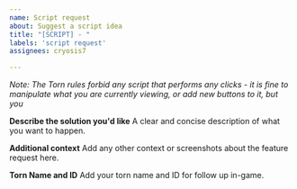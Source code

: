 ```yaml
---
name: Script request
about: Suggest a script idea
title: "[SCRIPT] - "
labels: 'script request'
assignees: cryosis7

---
```


*Note: The Torn rules forbid any script that performs any clicks - it is fine to manipulate what you are currently viewing, or add new buttons to it, but you*

**Describe the solution you'd like**
A clear and concise description of what you want to happen.

**Additional context**
Add any other context or screenshots about the feature request here.

**Torn Name and ID**
Add your torn name and ID for follow up in-game.
